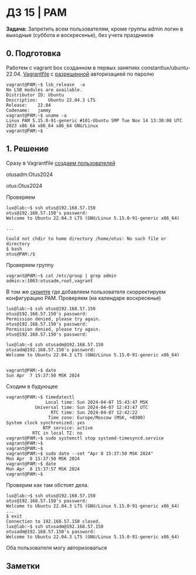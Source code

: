 # ДЗ 15 | PAM
**Задача:** 
Запретить всем пользователям, кроме группы admin логин в выходные (суббота и воскресенье), без учета праздников


## 0. Подготовка
Работем с vagrant box созданном в первых занятиях constantlux/ubuntu-22.04. 
[Vagrantfile](Vagrantfile) с [разрешенной](scripts/build.sh) авторизацией по паролю

```
vagrant@PAM:~$ lsb_release  -a
No LSB modules are available.
Distributor ID:	Ubuntu
Description:	Ubuntu 22.04.3 LTS
Release:	22.04
Codename:	jammy
vagrant@PAM:~$ uname -a
Linux PAM 5.15.0-91-generic #101-Ubuntu SMP Tue Nov 14 13:30:08 UTC 2023 x86_64 x86_64 x86_64 GNU/Linux
vagrant@PAM:~$ 

```
## 1. Решение

Сразу в Vagrantfile [создаем пользователей](scripts/addusr.sh)

otusadm:Otus2024

otus:Otus2024

Проверяем
```
lux@lab:~$ ssh otus@192.168.57.150
otus@192.168.57.150's password: 
Welcome to Ubuntu 22.04.3 LTS (GNU/Linux 5.15.0-91-generic x86_64)

...

Could not chdir to home directory /home/otus: No such file or directory
$ bash
otus@PAM:/$ 
```

Проверяем группу
```
vagrant@PAM:~$ cat /etc/group | grep admin
admin:x:1003:otusadm,root,vagrant
```

В том же [скрипте](scripts/addusr.sh) где добавляем пользователя скорректируем конфигурацию PAM.
Проверяем (на календаре воскресенье)
```
lux@lab:~$ ssh otus@192.168.57.150
otus@192.168.57.150's password: 
Permission denied, please try again.
otus@192.168.57.150's password: 
Permission denied, please try again.
otus@192.168.57.150's password: 

lux@lab:~$ ssh otusadm@192.168.57.150
otusadm@192.168.57.150's password: 
Welcome to Ubuntu 22.04.3 LTS (GNU/Linux 5.15.0-91-generic x86_64)


```

```
vagrant@PAM:~$ date 
Sun Apr  7 15:37:50 MSK 2024

```
Сходим в будующее 
```
vagrant@PAM:~$ timedatectl 
               Local time: Sun 2024-04-07 15:43:47 MSK
           Universal time: Sun 2024-04-07 12:43:47 UTC
                 RTC time: Sun 2024-04-07 12:42:22
                Time zone: Europe/Moscow (MSK, +0300)
System clock synchronized: yes
              NTP service: active
          RTC in local TZ: no
vagrant@PAM:~$ sudo systemctl stop systemd-timesyncd.service
vagrant@PAM:~$ 
vagrant@PAM:~$ 
vagrant@PAM:~$ sudo date --set "Apr 8 15:37:50 MSK 2024"
Mon Apr  8 15:37:50 MSK 2024
vagrant@PAM:~$ date 
Mon Apr  8 15:37:57 MSK 2024
vagrant@PAM:~$ 

```

Проверим как там обстоят дела.
```
lux@lab:~$ ssh otus@192.168.57.150
otus@192.168.57.150's password: 
Welcome to Ubuntu 22.04.3 LTS (GNU/Linux 5.15.0-91-generic x86_64)
...
$ exit
Connection to 192.168.57.150 closed.
lux@lab:~$ ssh otusadm@192.168.57.150
otusadm@192.168.57.150's password: 
Welcome to Ubuntu 22.04.3 LTS (GNU/Linux 5.15.0-91-generic x86_64)

```
Оба пользователя могу авторизоваться

## Заметки